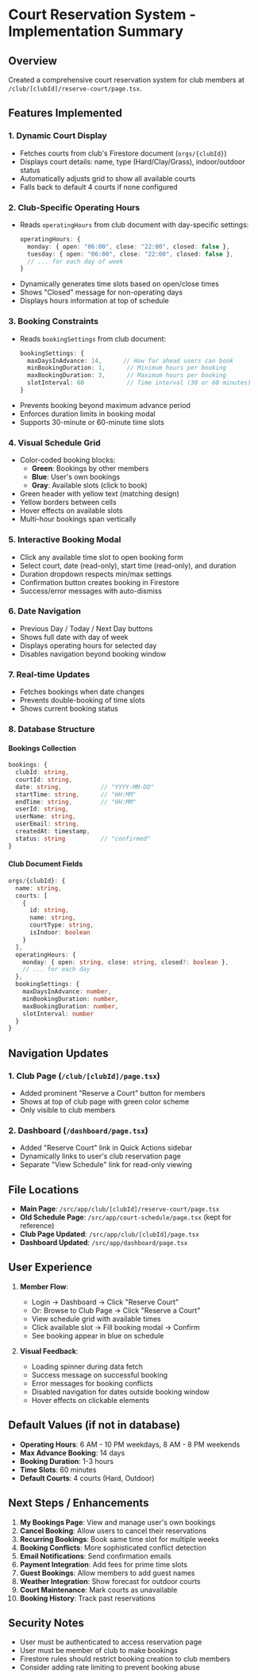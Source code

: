 # Court Reservation System - Implementation Summary

## Overview
Created a comprehensive court reservation system for club members at `/club/[clubId]/reserve-court/page.tsx`.

## Features Implemented

### 1. **Dynamic Court Display**
- Fetches courts from club's Firestore document (`orgs/{clubId}`)
- Displays court details: name, type (Hard/Clay/Grass), indoor/outdoor status
- Automatically adjusts grid to show all available courts
- Falls back to default 4 courts if none configured

### 2. **Club-Specific Operating Hours**
- Reads `operatingHours` from club document with day-specific settings:
  ```typescript
  operatingHours: {
    monday: { open: "06:00", close: "22:00", closed: false },
    tuesday: { open: "06:00", close: "22:00", closed: false },
    // ... for each day of week
  }
  ```
- Dynamically generates time slots based on open/close times
- Shows "Closed" message for non-operating days
- Displays hours information at top of schedule

### 3. **Booking Constraints**
- Reads `bookingSettings` from club document:
  ```typescript
  bookingSettings: {
    maxDaysInAdvance: 14,      // How far ahead users can book
    minBookingDuration: 1,      // Minimum hours per booking
    maxBookingDuration: 3,      // Maximum hours per booking
    slotInterval: 60            // Time interval (30 or 60 minutes)
  }
  ```
- Prevents booking beyond maximum advance period
- Enforces duration limits in booking modal
- Supports 30-minute or 60-minute time slots

### 4. **Visual Schedule Grid**
- Color-coded booking blocks:
  - **Green**: Bookings by other members
  - **Blue**: User's own bookings
  - **Gray**: Available slots (click to book)
- Green header with yellow text (matching design)
- Yellow borders between cells
- Hover effects on available slots
- Multi-hour bookings span vertically

### 5. **Interactive Booking Modal**
- Click any available time slot to open booking form
- Select court, date (read-only), start time (read-only), and duration
- Duration dropdown respects min/max settings
- Confirmation button creates booking in Firestore
- Success/error messages with auto-dismiss

### 6. **Date Navigation**
- Previous Day / Today / Next Day buttons
- Shows full date with day of week
- Displays operating hours for selected day
- Disables navigation beyond booking window

### 7. **Real-time Updates**
- Fetches bookings when date changes
- Prevents double-booking of time slots
- Shows current booking status

### 8. **Database Structure**

#### Bookings Collection
```typescript
bookings: {
  clubId: string,
  courtId: string,
  date: string,           // "YYYY-MM-DD"
  startTime: string,      // "HH:MM"
  endTime: string,        // "HH:MM"
  userId: string,
  userName: string,
  userEmail: string,
  createdAt: timestamp,
  status: string          // "confirmed"
}
```

#### Club Document Fields
```typescript
orgs/{clubId}: {
  name: string,
  courts: [
    {
      id: string,
      name: string,
      courtType: string,
      isIndoor: boolean
    }
  ],
  operatingHours: {
    monday: { open: string, close: string, closed?: boolean },
    // ... for each day
  },
  bookingSettings: {
    maxDaysInAdvance: number,
    minBookingDuration: number,
    maxBookingDuration: number,
    slotInterval: number
  }
}
```

## Navigation Updates

### 1. **Club Page** (`/club/[clubId]/page.tsx`)
- Added prominent "Reserve a Court" button for members
- Shows at top of club page with green color scheme
- Only visible to club members

### 2. **Dashboard** (`/dashboard/page.tsx`)
- Added "Reserve Court" link in Quick Actions sidebar
- Dynamically links to user's club reservation page
- Separate "View Schedule" link for read-only viewing

## File Locations

- **Main Page**: `/src/app/club/[clubId]/reserve-court/page.tsx`
- **Old Schedule Page**: `/src/app/court-schedule/page.tsx` (kept for reference)
- **Club Page Updated**: `/src/app/club/[clubId]/page.tsx`
- **Dashboard Updated**: `/src/app/dashboard/page.tsx`

## User Experience

1. **Member Flow**:
   - Login → Dashboard → Click "Reserve Court"
   - Or: Browse to Club Page → Click "Reserve a Court"
   - View schedule grid with available times
   - Click available slot → Fill booking modal → Confirm
   - See booking appear in blue on schedule

2. **Visual Feedback**:
   - Loading spinner during data fetch
   - Success message on successful booking
   - Error messages for booking conflicts
   - Disabled navigation for dates outside booking window
   - Hover effects on clickable elements

## Default Values (if not in database)

- **Operating Hours**: 6 AM - 10 PM weekdays, 8 AM - 8 PM weekends
- **Max Advance Booking**: 14 days
- **Booking Duration**: 1-3 hours
- **Time Slots**: 60 minutes
- **Default Courts**: 4 courts (Hard, Outdoor)

## Next Steps / Enhancements

1. **My Bookings Page**: View and manage user's own bookings
2. **Cancel Booking**: Allow users to cancel their reservations
3. **Recurring Bookings**: Book same time slot for multiple weeks
4. **Booking Conflicts**: More sophisticated conflict detection
5. **Email Notifications**: Send confirmation emails
6. **Payment Integration**: Add fees for prime time slots
7. **Guest Bookings**: Allow members to add guest names
8. **Weather Integration**: Show forecast for outdoor courts
9. **Court Maintenance**: Mark courts as unavailable
10. **Booking History**: Track past reservations

## Security Notes

- User must be authenticated to access reservation page
- User must be member of club to make bookings
- Firestore rules should restrict booking creation to club members
- Consider adding rate limiting to prevent booking abuse
